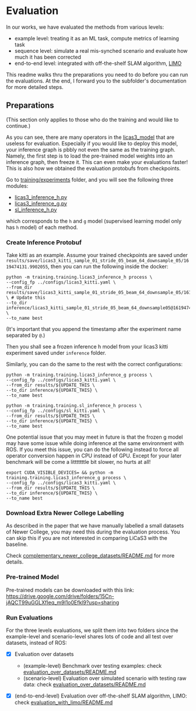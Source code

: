# Evaluation

In our works, we have evaluated the methods from various levels:

- example level: treating it as an ML task, compute metrics of learning task
- sequence level: simulate a real mis-synched scenario and evaluate how much it has been corrected
- end-to-end level: integrated with off-the-shelf SLAM algorithm, [LIMO](https://ieeexplore.ieee.org/abstract/document/8594394/)

This readme walks thru the preparations you need to do before you can run the evaluations. At the
end, I forward you to the subfolder's documentation for more detailed steps.

## Preparations

(This section only applies to those who do the training and would like to continue.)

As you can see, there are many operators in the [licas3_model](../training/models/licas3_model.py) that are useless for 
evaluation. Especially if you would like to deploy this model, your inference graph is pbbly not even the same as the training
graph. Namely, the first step is to load the pre-trained model weights into an inference graph, then freeze it. This can
even make your evaluations faster! This is also how we obtained the evaluation protobufs from checkpoints.

Go to [training/experiments](../training/experiments) folder, and you will see the following three modules:

- [licas3_inference_h.py](../training/experiments/licas3_inference_h.py)
- [licas3_inference_g.py](../training/experiments/licas3_inference_g.py)
- [sl_inference_h.py](../training/experiments/sl_inference_h.py)

which corresponds to the `h` and `g` model (supervised learning model only has `h` model) of each method.

### Create Inference Protobuf

Take kitti as an example. Assume your trained checkpoints are saved under 
`results/save/licas3_kitti_sample_01_stride_05_beam_64_downsample_05/1619474131.9902055`, then you can run
the following inside the docker:

```
python -m training.training.licas3_inference_h process \
--config_fp ../configs/licas3_kitti.yaml \
--from_dir results/save/licas3_kitti_sample_01_stride_05_beam_64_downsample_05/1619474131.9902055 \ # Update this
--to_dir inference/licas3_kitti_sample_01_stride_05_beam_64_downsample05@1619474131.9902055 \
--to_name best
```

(It's important that you append the timestamp after the experiment name separated by `@`.)

Then you shall see a frozen inference h model from your licas3 kitti experiment saved under `inference` folder.

Similarly, you can do the same to the rest with the correct configurations:


```
python -m training.training.licas3_inference_g process \
--config_fp ../configs/licas3_kitti.yaml \
--from_dir results/${UPDATE_THIS \ 
--to_dir inference/${UPDATE_THIS} \
--to_name best
```

```
python -m training.training.sl_inference_h process \
--config_fp ../configs/sl_kitti.yaml \
--from_dir results/${UPDATE_THIS \ 
--to_dir inference/${UPDATE_THIS} \
--to_name best
```


One potential issue that you may meet in future is that the frozen g model may have some issue while doing inference at
the same environment with ROS. If you meet this issue, you can do the following instead to force all operator conversion
happen in CPU instead of GPU. Except for your later benchmark will be come a litttttttle bit slower, no hurts at all!

```
export CUDA_VISIBLE_DEVICES= && python -m training.training.licas3_inference_g process \
--config_fp ../configs/licas3_kitti.yaml \
--from_dir results/${UPDATE_THIS \ 
--to_dir inference/${UPDATE_THIS} \
--to_name best
```

### Download Extra Newer College Labelling

As described in the paper that we have manually labelled a small datasets of Newer College, you may need this 
during the evaluation process. You can skip this if you are not interested in comparing LiCaS3 with the baseline.

Check [complementary_newer_college_datasets/README.md](../complementary_newer_college_datasets/README.md) for more details.


### Pre-trained Model

Pre-trained models can be downloaded with this link: 
https://drive.google.com/drive/folders/15Cn-jAQCT99uGGLXfIeq_m9l1o0Efkl9?usp=sharing


### Run Evaluations

For the three levels evaluations, we split them into two folders since the example-level and scenario-level
shares lots of code and all test over datasets, instead of ROS:

- [X] Evaluation over datasets 
  - (example-level) Benchmark over testing examples: check [evaluation_over_datasets/README.md](evaluation_over_datasets/README.md)
  - (scenario-level) Evaluation over simulated scenario with testing raw data: check [evaluation_over_datasets/README.md](evaluation_over_datasets/README.md)
- [X] (end-to-end-level) Evaluation over off-the-shelf SLAM algorithm, LIMO: check [evaluation_with_limo/README.md](evaluation_with_limo/README.md)


